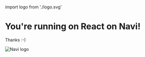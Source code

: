 import logo from './logo.svg'

# You're running on React on Navi!

Thanks :-)

<img src={logo} alt='Navi logo' />
